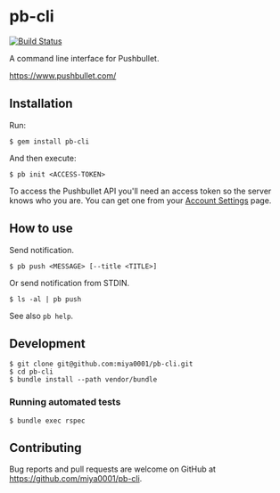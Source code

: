 # pb-cli

[![Build Status](https://travis-ci.org/miya0001/pb-cli.svg?branch=master)](https://travis-ci.org/miya0001/pb-cli)

A command line interface for Pushbullet.

https://www.pushbullet.com/

## Installation

Run:

```
$ gem install pb-cli
```

And then execute:

```
$ pb init <ACCESS-TOKEN>
```

To access the Pushbullet API you'll need an access token so the server knows who you are. You can get one from your [Account Settings](https://www.pushbullet.com/#settings/account) page.

## How to use

Send notification.

```
$ pb push <MESSAGE> [--title <TITLE>]
```

Or send notification from STDIN.

```
$ ls -al | pb push
```

See also `pb help`.

## Development

```
$ git clone git@github.com:miya0001/pb-cli.git
$ cd pb-cli
$ bundle install --path vendor/bundle
```

### Running automated tests

```
$ bundle exec rspec
```

## Contributing

Bug reports and pull requests are welcome on GitHub at https://github.com/miya0001/pb-cli.
